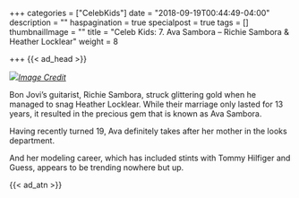 +++
categories = ["CelebKids"]
date = "2018-09-19T00:44:49-04:00"
description = ""
haspagination = true
specialpost = true
tags = []
thumbnailImage = ""
title = "Celeb Kids: 7. Ava Sambora – Richie Sambora & Heather Locklear"
weight = 8

+++
{{< ad_head >}}

![](/uploads/6.jpg)[_Image Credit_](http://americanupbeat.com/kids-of-famous-parents-where-are-they-now/6/)

Bon Jovi’s guitarist, Richie Sambora, struck glittering gold when he managed to snag Heather Locklear. While their marriage only lasted for 13 years, it resulted in the precious gem that is known as Ava Sambora.

Having recently turned 19, Ava definitely takes after her mother in the looks department.

And her modeling career, which has included stints with Tommy Hilfiger and Guess, appears to be trending nowhere but up.

{{< ad_atn >}}